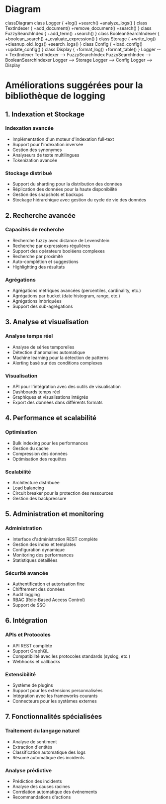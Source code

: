# Diagram
classDiagram
    class Logger {
        +log()
        +search()
        +analyze_logs()
    }
    class TextIndexer {
        +add_document()
        +remove_document()
        +search()
    }
    class FuzzySearchIndex {
        +add_term()
        +search()
    }
    class BooleanSearchIndexer {
        +boolean_search()
        +_evaluate_expression()
    }
    class Storage {
        +write_log()
        +cleanup_old_logs()
        +search_logs()
    }
    class Config {
        +load_config()
        +update_config()
    }
    class Display {
        +format_log()
        +format_table()
    }
    Logger --> TextIndexer
    TextIndexer --> FuzzySearchIndex
    FuzzySearchIndex --> BooleanSearchIndexer
    Logger --> Storage
    Logger --> Config
    Logger --> Display

# Améliorations suggérées pour la bibliothèque de logging

## 1. Indexation et Stockage

### Indexation avancée
- Implémentation d'un moteur d'indexation full-text
- Support pour l'indexation inversée
- Gestion des synonymes
- Analyseurs de texte multilingues
- Tokenization avancée

### Stockage distribué
- Support du sharding pour la distribution des données
- Réplication des données pour la haute disponibilité
- Gestion des snapshots et backups
- Stockage hiérarchique avec gestion du cycle de vie des données

## 2. Recherche avancée

### Capacités de recherche
- Recherche fuzzy avec distance de Levenshtein
- Recherche par expressions régulières
- Support des opérateurs booléens complexes
- Recherche par proximité
- Auto-complétion et suggestions
- Highlighting des résultats

### Agrégations
- Agrégations métriques avancées (percentiles, cardinality, etc.)
- Agrégations par bucket (date histogram, range, etc.)
- Agrégations imbriquées
- Support des sub-agrégations

## 3. Analyse et visualisation

### Analyse temps réel
- Analyse de séries temporelles
- Détection d'anomalies automatique
- Machine learning pour la détection de patterns
- Alerting basé sur des conditions complexes

### Visualisation
- API pour l'intégration avec des outils de visualisation
- Dashboards temps réel
- Graphiques et visualisations intégrés
- Export des données dans différents formats

## 4. Performance et scalabilité

### Optimisation
- Bulk indexing pour les performances
- Gestion du cache
- Compression des données
- Optimisation des requêtes

### Scalabilité
- Architecture distribuée
- Load balancing
- Circuit breaker pour la protection des ressources
- Gestion des backpressure

## 5. Administration et monitoring

### Administration
- Interface d'administration REST complète
- Gestion des index et templates
- Configuration dynamique
- Monitoring des performances
- Statistiques détaillées

### Sécurité avancée
- Authentification et autorisation fine
- Chiffrement des données
- Audit logging
- RBAC (Role-Based Access Control)
- Support de SSO

## 6. Intégration

### APIs et Protocoles
- API REST complète
- Support GraphQL
- Compatibilité avec les protocoles standards (syslog, etc.)
- Webhooks et callbacks

### Extensibilité
- Système de plugins
- Support pour les extensions personnalisées
- Intégration avec les frameworks courants
- Connecteurs pour les systèmes externes

## 7. Fonctionnalités spécialisées

### Traitement du langage naturel
- Analyse de sentiment
- Extraction d'entités
- Classification automatique des logs
- Résumé automatique des incidents

### Analyse prédictive
- Prédiction des incidents
- Analyse des causes racines
- Corrélation automatique des événements
- Recommandations d'actions
